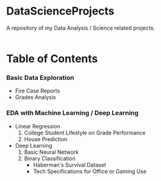 <h1> DataScienceProjects </h1>
A repository of my Data Analysis / Science related projects.
<br /><br />
<h1> Table of Contents </h1>

<nav>
<h3> Basic Data Exploration </h3>

<ul>
  <li>Fire Case Reports</li>
  <li>Grades Analysis</li>
</ul>

<h3> EDA with Machine Learning / Deep Learning </h3>
<ul>
<li>Linear Regression 
  <ol>
    <li>College Student Lifestyle on Grade Performance</li>
    <li>House Prediction</li>
  </ol>
</li>
<li>Deep Learning
  <ol>
    <li>Basic Neural Network</li>
    <li>Binary Classification
      <ul>
        <li>Haberman's Survival Dataset</li>
        <li>Tech Specifications for Office or Gaming Use</li>
      </ul>
    </li>
  </ol>
</li>
</ul>

</nav>
